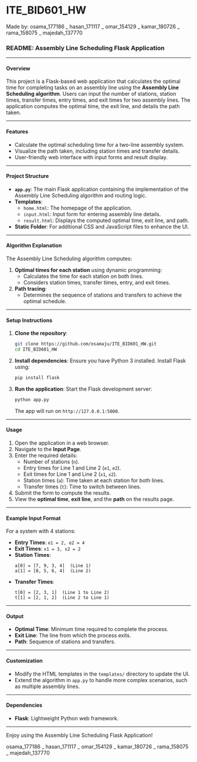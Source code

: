 # ITE_BID601_HW
Made by: osama_177186 _ hasan_171117 _ omar_154129 _ kamar_180726 _ rama_158075 _ majedah_137770

### README: Assembly Line Scheduling Flask Application

---

#### **Overview**
This project is a Flask-based web application that calculates the optimal time for completing tasks on an assembly line using the **Assembly Line Scheduling algorithm**. Users can input the number of stations, station times, transfer times, entry times, and exit times for two assembly lines. The application computes the optimal time, the exit line, and details the path taken.

---

#### **Features**
- Calculate the optimal scheduling time for a two-line assembly system.
- Visualize the path taken, including station times and transfer details.
- User-friendly web interface with input forms and result display.

---

#### **Project Structure**
- **`app.py`**: The main Flask application containing the implementation of the Assembly Line Scheduling algorithm and routing logic.
- **Templates**:
  - `home.html`: The homepage of the application.
  - `input.html`: Input form for entering assembly line details.
  - `result.html`: Displays the computed optimal time, exit line, and path.
- **Static Folder**: For additional CSS and JavaScript files to enhance the UI.

---

#### **Algorithm Explanation**
The Assembly Line Scheduling algorithm computes:
1. **Optimal times for each station** using dynamic programming:
   - Calculates the time for each station on both lines.
   - Considers station times, transfer times, entry, and exit times.
2. **Path tracing**:
   - Determines the sequence of stations and transfers to achieve the optimal schedule.

---

#### **Setup Instructions**
1. **Clone the repository**:
   ```bash
   git clone https://github.com/osamaju/ITE_BID601_HW.git
   cd ITE_BID601_HW
   ```
2. **Install dependencies**:
   Ensure you have Python 3 installed. Install Flask using:
   ```bash
   pip install flask
   ```
3. **Run the application**:
   Start the Flask development server:
   ```bash
   python app.py
   ```
   The app will run on `http://127.0.0.1:5000`.

---

#### **Usage**
1. Open the application in a web browser.
2. Navigate to the **Input Page**.
3. Enter the required details:
   - Number of stations (`n`).
   - Entry times for Line 1 and Line 2 (`e1`, `e2`).
   - Exit times for Line 1 and Line 2 (`x1`, `x2`).
   - Station times (`a`): Time taken at each station for both lines.
   - Transfer times (`t`): Time to switch between lines.
4. Submit the form to compute the results.
5. View the **optimal time**, **exit line**, and the **path** on the results page.

---

#### **Example Input Format**
For a system with 4 stations:
- **Entry Times**: `e1 = 2, e2 = 4`
- **Exit Times**: `x1 = 3, x2 = 2`
- **Station Times**:
  ```
  a[0] = [7, 9, 3, 4]  (Line 1)
  a[1] = [8, 5, 6, 4]  (Line 2)
  ```
- **Transfer Times**:
  ```
  t[0] = [2, 3, 1]  (Line 1 to Line 2)
  t[1] = [2, 1, 2]  (Line 2 to Line 1)
  ```

---

#### **Output**
- **Optimal Time**: Minimum time required to complete the process.
- **Exit Line**: The line from which the process exits.
- **Path**: Sequence of stations and transfers.

---

#### **Customization**
- Modify the HTML templates in the `templates/` directory to update the UI.
- Extend the algorithm in `app.py` to handle more complex scenarios, such as multiple assembly lines.

---

#### **Dependencies**
- **Flask**: Lightweight Python web framework.

---

Enjoy using the Assembly Line Scheduling Flask Application! 

osama_177186 _ hasan_171117 _ omar_154129 _ kamar_180726 _ rama_158075 _ majedah_137770